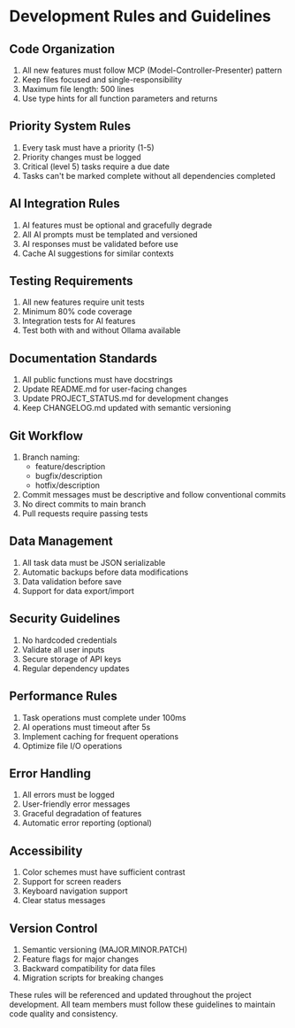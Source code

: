 # Development Rules and Guidelines

## Code Organization
1. All new features must follow MCP (Model-Controller-Presenter) pattern
2. Keep files focused and single-responsibility
3. Maximum file length: 500 lines
4. Use type hints for all function parameters and returns

## Priority System Rules
1. Every task must have a priority (1-5)
2. Priority changes must be logged
3. Critical (level 5) tasks require a due date
4. Tasks can't be marked complete without all dependencies completed

## AI Integration Rules
1. AI features must be optional and gracefully degrade
2. All AI prompts must be templated and versioned
3. AI responses must be validated before use
4. Cache AI suggestions for similar contexts

## Testing Requirements
1. All new features require unit tests
2. Minimum 80% code coverage
3. Integration tests for AI features
4. Test both with and without Ollama available

## Documentation Standards
1. All public functions must have docstrings
2. Update README.md for user-facing changes
3. Update PROJECT_STATUS.md for development changes
4. Keep CHANGELOG.md updated with semantic versioning

## Git Workflow
1. Branch naming: 
   - feature/description
   - bugfix/description
   - hotfix/description
2. Commit messages must be descriptive and follow conventional commits
3. No direct commits to main branch
4. Pull requests require passing tests

## Data Management
1. All task data must be JSON serializable
2. Automatic backups before data modifications
3. Data validation before save
4. Support for data export/import

## Security Guidelines
1. No hardcoded credentials
2. Validate all user inputs
3. Secure storage of API keys
4. Regular dependency updates

## Performance Rules
1. Task operations must complete under 100ms
2. AI operations must timeout after 5s
3. Implement caching for frequent operations
4. Optimize file I/O operations

## Error Handling
1. All errors must be logged
2. User-friendly error messages
3. Graceful degradation of features
4. Automatic error reporting (optional)

## Accessibility
1. Color schemes must have sufficient contrast
2. Support for screen readers
3. Keyboard navigation support
4. Clear status messages

## Version Control
1. Semantic versioning (MAJOR.MINOR.PATCH)
2. Feature flags for major changes
3. Backward compatibility for data files
4. Migration scripts for breaking changes

These rules will be referenced and updated throughout the project development. All team members must follow these guidelines to maintain code quality and consistency. 